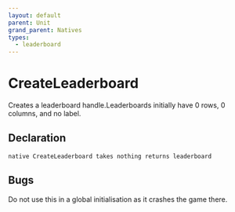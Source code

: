 ```yaml
---
layout: default
parent: Unit
grand_parent: Natives
types:
  - leaderboard
---
```


# CreateLeaderboard
Creates a leaderboard handle.Leaderboards initially have 0 rows, 0 columns, and no label.

## Declaration

```
native CreateLeaderboard takes nothing returns leaderboard
```

## Bugs 
Do not use this in a global initialisation as it crashes the game there.
